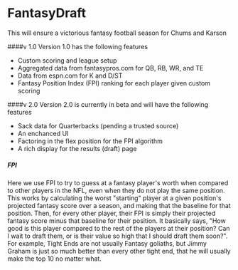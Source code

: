 FantasyDraft
============

This will ensure a victorious fantasy football season for Chums and Karson


####v 1.0
Version 1.0 has the following features
* Custom scoring and league setup
* Aggregated data from fantasypros.com for QB, RB, WR, and TE
* Data from espn.com for K and D/ST
* Fantasy Position Index (FPI) ranking for each player given custom scoring


####v 2.0
Version 2.0 is currently in beta and will have the following features
* Sack data for Quarterbacks (pending a trusted source)
* An enchanced UI
* Factoring in the flex position for the FPI algorithm
* A rich display for the results (draft) page



##### FPI
Here we use FPI to try to guess at a fantasy player's worth when compared to 
other players in the NFL, even when they do not play the same position. This
works by calculating the worst "starting" player at a given position's projected
fantasy score over a season, and making that the baseline for that position. 
Then, for every other player, their FPI is simply their projected fantasy 
score minus that baseline for their position. It basically says, "How good
is this player compared to the rest of the players at their position? Can I 
wait to draft them, or is their value so high that I should draft them soon?".
For example, Tight Ends are not usually Fantasy goliaths, but Jimmy Graham
is just so much better than every other tight end, that he will usually make
the top 10 no matter what. 

